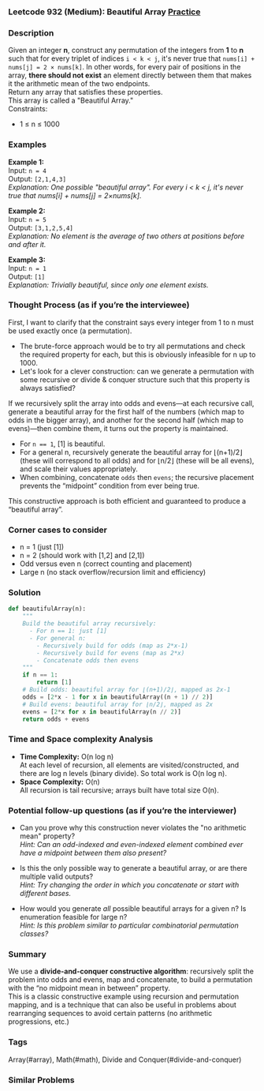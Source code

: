 ### Leetcode 932 (Medium): Beautiful Array [Practice](https://leetcode.com/problems/beautiful-array)

### Description  
Given an integer **n**, construct any permutation of the integers from **1** to **n** such that for every triplet of indices `i < k < j`, it's never true that `nums[i] + nums[j] = 2 × nums[k]`. In other words, for every pair of positions in the array, **there should not exist** an element directly between them that makes it the arithmetic mean of the two endpoints.  
Return any array that satisfies these properties.   
This array is called a "Beautiful Array."  
Constraints:  
- 1 ≤ n ≤ 1000

### Examples  

**Example 1:**  
Input: `n = 4`  
Output: `[2,1,4,3]`  
*Explanation: One possible "beautiful array". For every i < k < j, it's never true that nums[i] + nums[j] = 2×nums[k].*

**Example 2:**  
Input: `n = 5`  
Output: `[3,1,2,5,4]`  
*Explanation: No element is the average of two others at positions before and after it.*

**Example 3:**  
Input: `n = 1`  
Output: `[1]`  
*Explanation: Trivially beautiful, since only one element exists.*

### Thought Process (as if you’re the interviewee)  
First, I want to clarify that the constraint says every integer from 1 to n must be used exactly once (a permutation).  
- The brute-force approach would be to try all permutations and check the required property for each, but this is obviously infeasible for n up to 1000.  
- Let's look for a clever construction: can we generate a permutation with some recursive or divide & conquer structure such that this property is always satisfied?  

If we recursively split the array into odds and evens—at each recursive call, generate a beautiful array for the first half of the numbers (which map to odds in the bigger array), and another for the second half (which map to evens)—then combine them, it turns out the property is maintained.  
- For `n == 1`, [1] is beautiful.  
- For a general n, recursively generate the beautiful array for ⌊(n+1)/2⌋ (these will correspond to all odds) and for ⌊n/2⌋ (these will be all evens), and scale their values appropriately.  
- When combining, concatenate `odds` then `evens`; the recursive placement prevents the “midpoint” condition from ever being true.  

This constructive approach is both efficient and guaranteed to produce a “beautiful array”.

### Corner cases to consider  
- n = 1 (just [1])
- n = 2 (should work with [1,2] and [2,1])
- Odd versus even n (correct counting and placement)
- Large n (no stack overflow/recursion limit and efficiency)

### Solution

```python
def beautifulArray(n):
    """
    Build the beautiful array recursively:
      - For n == 1: just [1]
      - For general n:
        - Recursively build for odds (map as 2*x-1)
        - Recursively build for evens (map as 2*x)
        - Concatenate odds then evens
    """
    if n == 1:
        return [1]
    # Build odds: beautiful array for ⌊(n+1)/2⌋, mapped as 2x-1
    odds = [2*x - 1 for x in beautifulArray((n + 1) // 2)]
    # Build evens: beautiful array for ⌊n/2⌋, mapped as 2x
    evens = [2*x for x in beautifulArray(n // 2)]
    return odds + evens
```

### Time and Space complexity Analysis  

- **Time Complexity:** O(n log n)  
  At each level of recursion, all elements are visited/constructed, and there are log n levels (binary divide). So total work is O(n log n).
- **Space Complexity:** O(n)  
  All recursion is tail recursive; arrays built have total size O(n).

### Potential follow-up questions (as if you’re the interviewer)  

- Can you prove why this construction never violates the "no arithmetic mean" property?  
  *Hint: Can an odd-indexed and even-indexed element combined ever have a midpoint between them also present?*

- Is this the only possible way to generate a beautiful array, or are there multiple valid outputs?  
  *Hint: Try changing the order in which you concatenate or start with different bases.*

- How would you generate *all* possible beautiful arrays for a given n? Is enumeration feasible for large n?  
  *Hint: Is this problem similar to particular combinatorial permutation classes?*

### Summary
We use a **divide-and-conquer constructive algorithm**: recursively split the problem into odds and evens, map and concatenate, to build a permutation with the “no midpoint mean in between” property.  
This is a classic constructive example using recursion and permutation mapping, and is a technique that can also be useful in problems about rearranging sequences to avoid certain patterns (no arithmetic progressions, etc.)

### Tags
Array(#array), Math(#math), Divide and Conquer(#divide-and-conquer)

### Similar Problems
